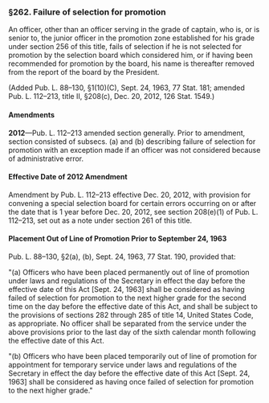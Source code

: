 ### §262. Failure of selection for promotion ###

An officer, other than an officer serving in the grade of captain, who is, or is senior to, the junior officer in the promotion zone established for his grade under section 256 of this title, fails of selection if he is not selected for promotion by the selection board which considered him, or if having been recommended for promotion by the board, his name is thereafter removed from the report of the board by the President.

(Added Pub. L. 88–130, §1(10)(C), Sept. 24, 1963, 77 Stat. 181; amended Pub. L. 112–213, title II, §208(c), Dec. 20, 2012, 126 Stat. 1549.)

#### Amendments ####

**2012**—Pub. L. 112–213 amended section generally. Prior to amendment, section consisted of subsecs. (a) and (b) describing failure of selection for promotion with an exception made if an officer was not considered because of administrative error.

#### Effective Date of 2012 Amendment ####

Amendment by Pub. L. 112–213 effective Dec. 20, 2012, with provision for convening a special selection board for certain errors occurring on or after the date that is 1 year before Dec. 20, 2012, see section 208(e)(1) of Pub. L. 112–213, set out as a note under section 261 of this title.

#### Placement Out of Line of Promotion Prior to September 24, 1963 ####

Pub. L. 88–130, §2(a), (b), Sept. 24, 1963, 77 Stat. 190, provided that:

"(a) Officers who have been placed permanently out of line of promotion under laws and regulations of the Secretary in effect the day before the effective date of this Act [Sept. 24, 1963] shall be considered as having failed of selection for promotion to the next higher grade for the second time on the day before the effective date of this Act, and shall be subject to the provisions of sections 282 through 285 of title 14, United States Code, as appropriate. No officer shall be separated from the service under the above provisions prior to the last day of the sixth calendar month following the effective date of this Act.

"(b) Officers who have been placed temporarily out of line of promotion for appointment for temporary service under laws and regulations of the Secretary in effect the day before the effective date of this Act [Sept. 24, 1963] shall be considered as having once failed of selection for promotion to the next higher grade."